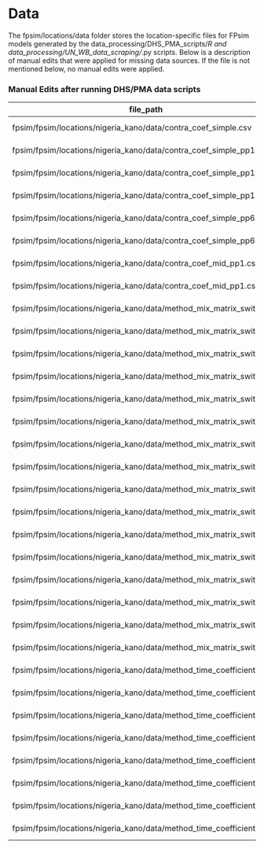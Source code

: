 # Data

The fpsim/locations/data folder stores the location-specific files for FPsim models generated by the data_processing/DHS_PMA_scripts/*R and data_processing/UN_WB_data_scraping/*.py scripts. Below is a description of manual edits that were applied for missing data sources. If the file is not mentioned below, no manual edits were applied.

### Manual Edits after running DHS/PMA data scripts

|file_path|missing_category|replacement_details|
|---------|----------------|-------------------|
|fpsim/fpsim/locations/nigeria_kano/data/contra_coef_simple.csv|age_grp(35,50]:prior_userTRUE|Copied from nigeria/data/contra_coef_simple.csv|
|fpsim/fpsim/locations/nigeria_kano/data/contra_coef_simple_pp1.csv|age_grp(18,20]:prior_userTRUE|Copied from nigeria/data/contra_coef_simple_pp1.csv|
|fpsim/fpsim/locations/nigeria_kano/data/contra_coef_simple_pp1.csv|age_grp(30,35]:prior_userTRUE|Copied from nigeria/data/contra_coef_simple_pp1.csv|
|fpsim/fpsim/locations/nigeria_kano/data/contra_coef_simple_pp1.csv|age_grp(35:50]:prior_userTRUE|Copied from nigeria/data/contra_coef_simple_pp1.csv|
|fpsim/fpsim/locations/nigeria_kano/data/contra_coef_simple_pp6.csv|age_grp(18,20]:prior_userTRUE|Copied from nigeria/data/contra_coef_simple_pp6.csv|
|fpsim/fpsim/locations/nigeria_kano/data/contra_coef_simple_pp6.csv|age_grp(35:50]:prior_userTRUE|Copied from nigeria/data/contra_coef_simple_pp6.csv|
|fpsim/fpsim/locations/nigeria_kano/data/contra_coef_mid_pp1.csv|ns(age, knots = c(25, 40))2:prior_userTRUE|Copied from nigeria/data/contra_coef_mid_pp6.csv|
|fpsim/fpsim/locations/nigeria_kano/data/contra_coef_mid_pp1.csv|ns(age, knots = c(25, 40))3:prior_userTRUE|Copied from nigeria/data/contra_coef_mid_pp6.csv|
|fpsim/fpsim/locations/nigeria_kano/data/method_mix_matrix_switch.csv|Pill_<18|Copied from nigeria/data/method_mix_matrix_switch.csv|
|fpsim/fpsim/locations/nigeria_kano/data/method_mix_matrix_switch.csv|Pill_18-20|Copied from nigeria/data/method_mix_matrix_switch.csv|
|fpsim/fpsim/locations/nigeria_kano/data/method_mix_matrix_switch.csv|Pill_20-25|Copied from nigeria/data/method_mix_matrix_switch.csv|
|fpsim/fpsim/locations/nigeria_kano/data/method_mix_matrix_switch.csv|Pill_>35|Copied from nigeria/data/method_mix_matrix_switch.csv|
|fpsim/fpsim/locations/nigeria_kano/data/method_mix_matrix_switch.csv|IUD_missing_all|Copied from nigeria/data/method_mix_matrix_switch.csv|
|fpsim/fpsim/locations/nigeria_kano/data/method_mix_matrix_switch.csv|Injectable_<18|Copied from nigeria/data/method_mix_matrix_switch.csv|
|fpsim/fpsim/locations/nigeria_kano/data/method_mix_matrix_switch.csv|Injectable_18-20|Copied from nigeria/data/method_mix_matrix_switch.csv|
|fpsim/fpsim/locations/nigeria_kano/data/method_mix_matrix_switch.csv|Injectable_20-25|Copied from nigeria/data/method_mix_matrix_switch.csv|
|fpsim/fpsim/locations/nigeria_kano/data/method_mix_matrix_switch.csv|Injectable_25-35|Copied from nigeria/data/method_mix_matrix_switch.csv|
|fpsim/fpsim/locations/nigeria_kano/data/method_mix_matrix_switch.csv|Withdrawl_missing_all|Copied from nigeria/data/method_mix_matrix_switch.csv|
|fpsim/fpsim/locations/nigeria_kano/data/method_mix_matrix_switch.csv|Implant_missing_all|Copied from nigeria/data/method_mix_matrix_switch.csv|
|fpsim/fpsim/locations/nigeria_kano/data/method_mix_matrix_switch.csv|Birth_18-20|Copied from nigeria/data/method_mix_matrix_switch.csv|
|fpsim/fpsim/locations/nigeria_kano/data/method_mix_matrix_switch.csv|Nonegrp6_<18|Copied from nigeria/data/method_mix_matrix_switch.csv|
|fpsim/fpsim/locations/nigeria_kano/data/method_mix_matrix_switch.csv|Other.trad_missing_all|Copied from nigeria/data/method_mix_matrix_switch.csv|
|fpsim/fpsim/locations/nigeria_kano/data/method_mix_matrix_switch.csv|Other.mod_missing_all|Copied from nigeria/data/method_mix_matrix_switch.csv|
|fpsim/fpsim/locations/nigeria_kano/data/method_mix_matrix_switch.csv|Condom_missing_all|Copied from nigeria/data/method_mix_matrix_switch.csv|
|fpsim/fpsim/locations/nigeria_kano/data/method_time_coefficients.csv|Pill_<18|Copied from nigeria/data/method_time_coefficients.csv|
|fpsim/fpsim/locations/nigeria_kano/data/method_time_coefficients.csv|IUD_<18|Copied from nigeria/data/method_time_coefficients.csv|
|fpsim/fpsim/locations/nigeria_kano/data/method_time_coefficients.csv|IUD_18-20|Copied from nigeria/data/method_time_coefficients.csv|
|fpsim/fpsim/locations/nigeria_kano/data/method_time_coefficients.csv|Condom_<18|Copied from nigeria/data/method_time_coefficients.csv|
|fpsim/fpsim/locations/nigeria_kano/data/method_time_coefficients.csv|Condom_18-20|Copied from nigeria/data/method_time_coefficients.csv|
|fpsim/fpsim/locations/nigeria_kano/data/method_time_coefficients.csv|Withdrawl_all|Copied from nigeria/data/method_time_coefficients.csv|
|fpsim/fpsim/locations/nigeria_kano/data/method_time_coefficients.csv|Other.trad_<18|Copied from nigeria/data/method_time_coefficients.csv|
|fpsim/fpsim/locations/nigeria_kano/data/method_time_coefficients.csv|Other.mod_>35|Copied from nigeria/data/method_time_coefficients.csv|

